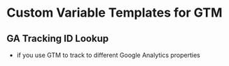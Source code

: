 # Custom Variable Templates for GTM

## GA Tracking ID Lookup
- if you use GTM to track to different Google Analytics properties
